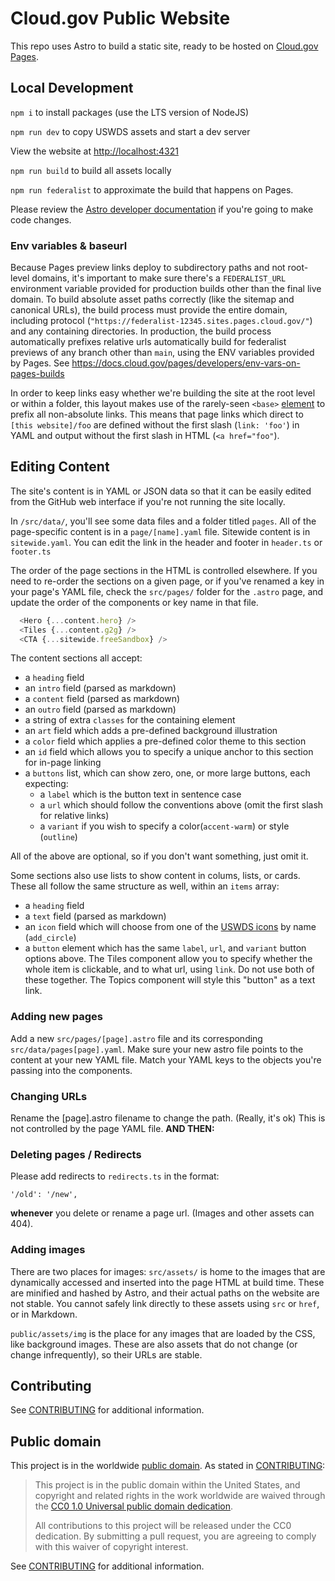 # Cloud.gov Public Website

This repo uses Astro to build a static site, ready to be hosted on [Cloud.gov Pages](https://cloud.gov/pages/).

## Local Development

`npm i` to install packages (use the LTS version of NodeJS)

`npm run dev` to copy USWDS assets and start a dev server

View the website at <http://localhost:4321>

`npm run build` to build all assets locally

`npm run federalist` to approximate the build that happens on Pages.

Please review the [Astro developer documentation](https://docs.astro.build/en/getting-started/) if you're going to make code changes.

### Env variables & baseurl
Because Pages preview links deploy to subdirectory paths and not root-level domains, it's important to make sure there's a `FEDERALIST_URL` environment variable provided for production builds other than the final live domain. To build absolute asset paths correctly (like the sitemap and canonical URLs), the build process must provide the entire domain, including protocol (`"https://federalist-12345.sites.pages.cloud.gov/"`) and any containing directories. In production, the build process automatically prefixes relative urls automatically build for federalist previews of any branch other than `main`, using the ENV variables provided by Pages. See https://docs.cloud.gov/pages/developers/env-vars-on-pages-builds

In order to keep links easy whether we're building the site at the root level or within a folder, this layout makes use of the rarely-seen `<base>` [element](https://developer.mozilla.org/en-US/docs/Web/HTML/Reference/Elements/base) to prefix all non-absolute links. This means that page links which direct to `[this website]/foo` are defined without the first slash (`link: 'foo'`) in YAML and output without the first slash in HTML (`<a href="foo"`). 

## Editing Content

The site's content is in YAML or JSON data so that it can be easily edited from the GitHub web interface if you're not running the site locally.

In `/src/data/`, you'll see some data files and a folder titled `pages`. All of the page-specific content is in a `page/[name].yaml` file. Sitewide content is in `sitewide.yaml`. You can edit the link in the header and footer in `header.ts` or `footer.ts` 

The order of the page sections in the HTML is controlled elsewhere. If you need to re-order the sections on a given page, or if you've renamed a key in your page's YAML file, check the `src/pages/` folder for the `.astro` page, and update the order of the components or key name in that file. 

```js
  <Hero {...content.hero} />
  <Tiles {...content.g2g} />
  <CTA {...sitewide.freeSandbox} />
```

The content sections all accept:
  - a `heading` field
  - an `intro` field (parsed as markdown)
  - a `content` field (parsed as markdown)
  - an `outro` field (parsed as markdown)
  - a string of extra `classes` for the containing element
  - an `art` field which adds a pre-defined background illustration
  - a `color` field which applies a pre-defined color theme to this section
  - an `id` field which allows you to specify a unique anchor to this section for in-page linking
  - a `buttons` list, which can show zero, one, or more large buttons, each expecting:
      - a `label` which is the button text in sentence case
      - a `url` which should follow the conventions above (omit the first slash for relative links)
      - a `variant` if you wish to specify a color(`accent-warm`) or style (`outline`)

All of the above are optional, so if you don't want something, just omit it.

Some sections also use lists to show content in colums, lists, or cards. These all follow the same structure as well, within an `items` array:
  - a `heading` field
  - a `text` field (parsed as markdown)
  - an `icon` field which will choose from one of the [USWDS icons](https://designsystem.digital.gov/components/icon/) by name (`add_circle`)
  - a `button` element which has the same `label`, `url`, and `variant` button options above. 
    The Tiles component allow you to specify whether the whole item is clickable, and to what url, using `link`. Do not use both of these together.
    The Topics component will style this "button" as a text link.

### Adding new pages

Add a new `src/pages/[page].astro` file and its corresponding `src/data/pages[page].yaml`. Make sure your new astro file points to the content at your new YAML file. Match your YAML keys to the objects you're passing into the components. 

### Changing URLs

Rename the [page].astro filename to change the path. (Really, it's ok) This is not controlled by the page YAML file. **AND THEN:**

### Deleting pages / Redirects

Please add redirects to `redirects.ts` in the format:

```'/old': '/new',```

**whenever** you delete or rename a page url. (Images and other assets can 404).

### Adding images

There are two places for images:
`src/assets/` is home to the images that are dynamically accessed and inserted into the page HTML at build time. These are minified and hashed by Astro, and their actual paths on the website are not stable. You cannot safely link directly to these assets using `src` or `href`, or in Markdown.

`public/assets/img` is the place for any images that are loaded by the CSS, like background images. These are also assets that do not change (or change infrequently), so their URLs are stable. 


## Contributing

See [CONTRIBUTING](CONTRIBUTING.md) for additional information.

## Public domain

This project is in the worldwide [public domain](LICENSE.md). As stated in [CONTRIBUTING](CONTRIBUTING.md):

> This project is in the public domain within the United States, and copyright
> and related rights in the work worldwide are waived through the [CC0 1.0
> Universal public domain dedication](https://creativecommons.org/publicdomain/zero/1.0/).
>
> All contributions to this project will be released under the CC0 dedication.
> By submitting a pull request, you are agreeing to comply with this waiver of
> copyright interest.

See [CONTRIBUTING](CONTRIBUTING.md) for additional information.
